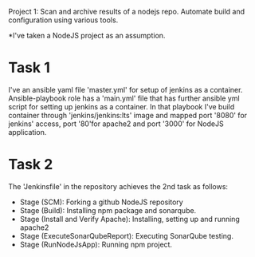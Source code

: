 Project 1: Scan and archive results of a nodejs repo. Automate build and configuration using various tools.

*I've taken a NodeJS project as an assumption.


# Task 1
I've an ansible yaml file 'master.yml' for setup of jenkins as a container. Ansible-playbook role has a 'main.yml' file that has further ansible yml script for setting up jenkins as a container. In that playbook I've build container through 'jenkins/jenkins:lts' image and mapped port '8080' for jenkins' access, port '80'for apache2 and port '3000' for NodeJS application.

# Task 2
The 'Jenkinsfile' in the repository achieves the 2nd task as follows:
- Stage (SCM): Forking a github NodeJS repository
- Stage (Build): Installing npm package and sonarqube.
- Stage (Install and Verify Apache): Installing, setting up and running apache2
- Stage (ExecuteSonarQubeReport): Executing SonarQube testing.
- Stage (RunNodeJsApp): Running npm project.
